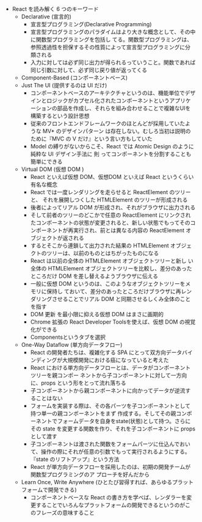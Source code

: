 - React を読み解く 6 つのキーワード
    - Declarative (宣言的)
        - 宣言型プログラミング(Declarative Programming)
        - 宣言型プログラミングのパラダイムはより大きな概念として、その中に関数型プログラミングを包括し てる。関数型プログラミングは、参照透過性を担保するその性質によって宣言型プログラミングに分類される
        - 入力に対しては必ず同じ出力が得られるっていうこと。関数であれば同じ引数に対して、必ず同じ戻り値が返ってくる
    - Component-Based (コンポーネントベース)
    - Just The UI (提供するのは UI だけ)
        - コンポーネントベースのアーキテクチャというのは、機能単位でデザインとロジックがカプセル化されたコンポーネントというアプリケーションの部品を作成し、それらを組み合わせることで複雑なUIを構築するという設計思想
        - 従来のフロントエンドフレームワークのほとんどが採用していたような MV* のデザインパターン は存在しない。むしろ当初は説明のために『MVC の V だけ』という言い方もしていた
        - Model の縛りがないからこそ、React では Atomic Design のように純粋な UI デザイン手法に 則 ってコンポーネントを分割することも簡単にできる
    - Virtual DOM (仮想 DOM )
        - React といえば仮想 DOM、仮想DOM といえば React というくらい有名な概念
        - React では一度レンダリングを走らせると ReactElement のツリーと、 それを展開しつくした HTMLElement のツリーが形成される
        - 後者によってリアル DOM が形成され、それがブラウザに出力される
        - そして前者のツリーのどこかで任意の ReactElement にリンクされたコンポーネントの状態が変更されると、新しい状態でもってそのコンポーネントが再実行され、前とは異なる内容の ReactElement オブジェクトが返される
        - するとそこから連鎖して出力された結果の HTMLElement オブジェクトのツリーは、以前のものとはちがったものになる
        - React は以前の全体の HTMLElement オブジェクトツリーと新し い全体の HTMLElement オブジェクトツリーを比較し、差分のあったところだけ DOM を差し替えるようブラウザに伝える
        - 一般に仮想 DOM というのは、このようなオブジェクトツリーをメモリに保持し ておいて、差分のあったところだけブラウザに再レンダリングさせることでリアル DOM と同期させるしくみ全体のことを指す
        - DOM 更新 を最小限に抑える仮想 DOM はまさに画期的
        - Chrome 拡張の React Developer Toolsを使えば、仮想 DOM の視覚化ができる
        - Componentsというタブを選択
    - One-Way Dataflow (単方向データフロー)
        - React の開発者たちは、複雑化する SPA にとって双方向データバインディングが大規模開発における癌になっていると考えた
        - React における単方向データフローとは、データがコンポーネントツリーを親コンポー ネントから子コンポーネントに対して一方向に、props という形をとって流れ落ちる
        - 子コンポーネントから親コンポーネントに向かってデータが逆流することはない
        - フォームを実装する際は、その各パーツを子コンポーネントとして持つ単一の親コンポーネントをまず 作成する。そしてその親コンポーネントでフォームデータを自身をstate(状態)として持つ。さらにその state を変更する関数を作り、それを子コンポーネントに props として渡す
        - 子コンポーネントは渡された関数をフォームパーツに仕込んでおいて、操作の際にそれが任意の引数でもって実行されるようにする。『state のリフトアップ』という方法
        -  React が単方向データフローを採用したのは、初期の開発チームが関数型プログラミングのア プローチを好んだから
    - Learn Once, Write Anywhere (ひとたび習得すれば、あらゆるプラットフォームで開発できる)
        - コンポーネントベースな React の書き方を学べば、レンダラーを変 更することでいろんなプラットフォームの開発できるというのがこのフレーズの意味すること
